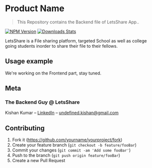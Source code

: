 # Product Name
> This Repository contains the Backend file of LetsShare App..

[![NPM Version][npm-image]][npm-url]
[![Downloads Stats][npm-downloads]][npm-url]

LetsShare is a File sharing platform, targeted School as well as college going students inorder to share their file to their fellows.


## Usage example

We're working on the Frontend part, stay tuned.


## Meta
### The Backend Guy @ LetsShare
Kishan Kumar – [LinkedIn](https://www.linkedin.com/in/kishan-k-12052a168/) – undefined.kishan@gmail.com


## Contributing

1. Fork it (<https://github.com/yourname/yourproject/fork>)
2. Create your feature branch (`git checkout -b feature/fooBar`)
3. Commit your changes (`git commit -am 'Add some fooBar'`)
4. Push to the branch (`git push origin feature/fooBar`)
5. Create a new Pull Request

<!-- Markdown link & img dfn's -->
[npm-image]: https://img.shields.io/npm/v/datadog-metrics.svg?style=flat-square
[npm-url]: https://npmjs.org/package/datadog-metrics
[npm-downloads]: https://img.shields.io/npm/dm/datadog-metrics.svg?style=flat-square
[travis-image]: https://img.shields.io/travis/dbader/node-datadog-metrics/master.svg?style=flat-square
[travis-url]: https://travis-ci.org/dbader/node-datadog-metrics
[wiki]: https://github.com/yourname/yourproject/wiki
